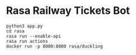 # **Rasa Railway Tickets Bot**

```
python3 app.py
cd rasa
rasa run --enable-api
rasa run actions
docker run -p 8000:8000 rasa/duckling
```

